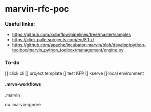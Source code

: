 # marvin-rfc-poc

### Useful links:
- https://github.com/kubeflow/pipelines/tree/master/samples
- https://click.palletsprojects.com/en/8.1.x/
- https://github.com/apache/incubator-marvin/blob/develop/python-toolbox/marvin_python_toolbox/management/engine.py


### To-do
[] click cli
[] project template
[] test KFP
[] kserve
[] local environment



#### .mrvn-workflows

.marvin

ou .marvin-ignore
